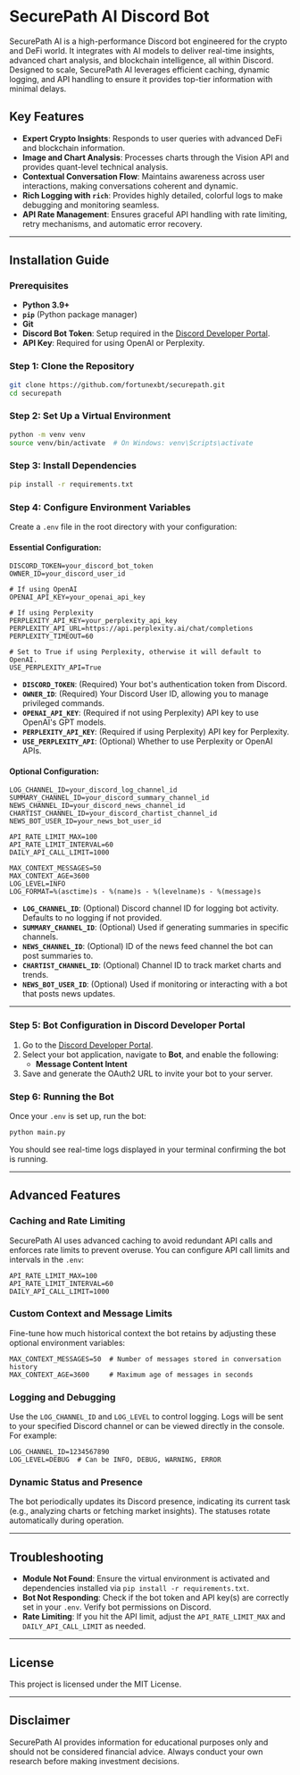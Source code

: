 # SecurePath AI Discord Bot

SecurePath AI is a high-performance Discord bot engineered for the crypto and DeFi world. It integrates with AI models to deliver real-time insights, advanced chart analysis, and blockchain intelligence, all within Discord. Designed to scale, SecurePath AI leverages efficient caching, dynamic logging, and API handling to ensure it provides top-tier information with minimal delays.

## Key Features

- **Expert Crypto Insights**: Responds to user queries with advanced DeFi and blockchain information.
- **Image and Chart Analysis**: Processes charts through the Vision API and provides quant-level technical analysis.
- **Contextual Conversation Flow**: Maintains awareness across user interactions, making conversations coherent and dynamic.
- **Rich Logging with `rich`**: Provides highly detailed, colorful logs to make debugging and monitoring seamless.
- **API Rate Management**: Ensures graceful API handling with rate limiting, retry mechanisms, and automatic error recovery.

---

## Installation Guide

### Prerequisites

- **Python 3.9+**
- **`pip`** (Python package manager)
- **Git**
- **Discord Bot Token**: Setup required in the [Discord Developer Portal](https://discord.com/developers/applications).
- **API Key**: Required for using OpenAI or Perplexity.

### Step 1: Clone the Repository

```bash
git clone https://github.com/fortunexbt/securepath.git
cd securepath
```

### Step 2: Set Up a Virtual Environment

```bash
python -m venv venv
source venv/bin/activate  # On Windows: venv\Scripts\activate
```

### Step 3: Install Dependencies

```bash
pip install -r requirements.txt
```

### Step 4: Configure Environment Variables

Create a `.env` file in the root directory with your configuration:

#### **Essential Configuration:**

```
DISCORD_TOKEN=your_discord_bot_token
OWNER_ID=your_discord_user_id

# If using OpenAI
OPENAI_API_KEY=your_openai_api_key

# If using Perplexity
PERPLEXITY_API_KEY=your_perplexity_api_key
PERPLEXITY_API_URL=https://api.perplexity.ai/chat/completions
PERPLEXITY_TIMEOUT=60

# Set to True if using Perplexity, otherwise it will default to OpenAI.
USE_PERPLEXITY_API=True
```

- **`DISCORD_TOKEN`**: (Required) Your bot's authentication token from Discord.
- **`OWNER_ID`**: (Required) Your Discord User ID, allowing you to manage privileged commands.
- **`OPENAI_API_KEY`**: (Required if not using Perplexity) API key to use OpenAI's GPT models.
- **`PERPLEXITY_API_KEY`**: (Required if using Perplexity) API key for Perplexity.
- **`USE_PERPLEXITY_API`**: (Optional) Whether to use Perplexity or OpenAI APIs.

#### **Optional Configuration:**

```
LOG_CHANNEL_ID=your_discord_log_channel_id
SUMMARY_CHANNEL_ID=your_discord_summary_channel_id
NEWS_CHANNEL_ID=your_discord_news_channel_id
CHARTIST_CHANNEL_ID=your_discord_chartist_channel_id
NEWS_BOT_USER_ID=your_news_bot_user_id

API_RATE_LIMIT_MAX=100
API_RATE_LIMIT_INTERVAL=60
DAILY_API_CALL_LIMIT=1000

MAX_CONTEXT_MESSAGES=50
MAX_CONTEXT_AGE=3600
LOG_LEVEL=INFO
LOG_FORMAT=%(asctime)s - %(name)s - %(levelname)s - %(message)s
```

- **`LOG_CHANNEL_ID`**: (Optional) Discord channel ID for logging bot activity. Defaults to no logging if not provided.
- **`SUMMARY_CHANNEL_ID`**: (Optional) Used if generating summaries in specific channels.
- **`NEWS_CHANNEL_ID`**: (Optional) ID of the news feed channel the bot can post summaries to.
- **`CHARTIST_CHANNEL_ID`**: (Optional) Channel ID to track market charts and trends.
- **`NEWS_BOT_USER_ID`**: (Optional) Used if monitoring or interacting with a bot that posts news updates.

---

### Step 5: Bot Configuration in Discord Developer Portal

1. Go to the [Discord Developer Portal](https://discord.com/developers/applications).
2. Select your bot application, navigate to **Bot**, and enable the following:
   - **Message Content Intent**
3. Save and generate the OAuth2 URL to invite your bot to your server.

### Step 6: Running the Bot

Once your `.env` is set up, run the bot:

```bash
python main.py
```

You should see real-time logs displayed in your terminal confirming the bot is running.

---

## Advanced Features

### Caching and Rate Limiting

SecurePath AI uses advanced caching to avoid redundant API calls and enforces rate limits to prevent overuse. You can configure API call limits and intervals in the `.env`:

```env
API_RATE_LIMIT_MAX=100
API_RATE_LIMIT_INTERVAL=60
DAILY_API_CALL_LIMIT=1000
```

### Custom Context and Message Limits

Fine-tune how much historical context the bot retains by adjusting these optional environment variables:

```env
MAX_CONTEXT_MESSAGES=50  # Number of messages stored in conversation history
MAX_CONTEXT_AGE=3600     # Maximum age of messages in seconds
```

### Logging and Debugging

Use the `LOG_CHANNEL_ID` and `LOG_LEVEL` to control logging. Logs will be sent to your specified Discord channel or can be viewed directly in the console. For example:

```env
LOG_CHANNEL_ID=1234567890
LOG_LEVEL=DEBUG  # Can be INFO, DEBUG, WARNING, ERROR
```

### Dynamic Status and Presence

The bot periodically updates its Discord presence, indicating its current task (e.g., analyzing charts or fetching market insights). The statuses rotate automatically during operation.

---

## Troubleshooting

- **Module Not Found**: Ensure the virtual environment is activated and dependencies installed via `pip install -r requirements.txt`.
- **Bot Not Responding**: Check if the bot token and API key(s) are correctly set in your `.env`. Verify bot permissions on Discord.
- **Rate Limiting**: If you hit the API limit, adjust the `API_RATE_LIMIT_MAX` and `DAILY_API_CALL_LIMIT` as needed.

---

## License

This project is licensed under the MIT License.

---

## Disclaimer

SecurePath AI provides information for educational purposes only and should not be considered financial advice. Always conduct your own research before making investment decisions.
